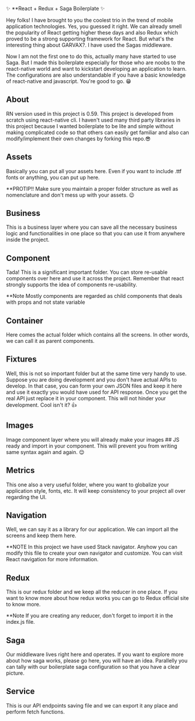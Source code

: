 ✨ **React + Redux + Saga Boilerplate ✨

Hey folks! I have brought to you the coolest trio in the trend of mobile application technologies. Yes, you guessed it right. We can already smell the popularity of React getting higher these days and also Redux which proved to be a strong supporting framework for React. But what's the interesting thing about GARVAX?. I have used the Sagas middleware.

Now I am not the first one to do this, actually many have started to use Saga. But I made this boilerplate especially for those who are noobs to the react-native world and want to kickstart developing an application to learn. The configurations are also understandable if you have a basic knowledge of react-native and javascript. You're good to go. 😁

About
------
RN version used in this project is 0.59. This project is developed from scratch using react-native cli. I haven't used many third party libraries in this project because I wanted boilerplate to be lite and simple without making complicated code so that others can easily get familiar and also can modify/implement their own changes by forking this repo.😎

Assets
------
Basically you can put all your assets here. Even if you want to include .ttf fonts or anything, you can put up here.

**PROTIP!! Make sure you maintain a proper folder structure as well as nomenclature and don't mess up with your assets. 😉

Business
--------
This is a business layer where you can save all the necessary business logic and functionalities in one place so that you can use it from anywhere inside the project.

Component
---------
Tada! This is a significant important folder. You can store re-usable components over here and use it across the project. Remember that react strongly supports the idea of components re-usability.

**Note Mostly components are regarded as child components that deals with props and not state variable

Container
---------
Here comes the actual folder which contains all the screens. In other words, we can call it as parent components.

Fixtures
--------
Well, this is not so important folder but at the same time very handy to use. Suppose you are doing development and you don't have actual APIs to develop. In that case, you can form your own JSON files and keep it here and use it exactly you would have used for API response. Once you get the real API just replace it in your component. This will not hinder your development. Cool isn't it? 👍

Images
------
Image component layer where you will already make your images ## JS ready and import in your component. This will prevent you from writing same syntax again and again. 😌

Metrics
--------
This one also a very useful folder, where you want to globalize your application style, fonts, etc. It will keep consistency to your project all over regarding the UI.

Navigation
---------
Well, we can say it as a library for our application. We can import all the screens and keep them here.

**NOTE In this project we have used Stack navigator. Anyhow you can modify this file to create your own navigator and customize. You can visit React navigation for more information.

Redux
-----
This is our redux folder and we keep all the reducer in one place. If you want to know more about how redux works you can go to Redux official site to know more.

**Note If you are creating any reducer, don't forget to import it in the index.js file.

Saga
----
Our middleware lives right here and operates. If you want to explore more about how saga works, please go here, you will have an idea. Parallelly you can tally with our boilerplate saga configuration so that you have a clear picture.

Service
-------
This is our API endpoints saving file and we can export it any place and perform fetch functions.
